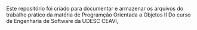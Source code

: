 Este repositório foi criado para documentar e armazenar os arquivos do trabalho prático da matéria de Programção Orientada a Objetos II  Do curso de Engenharia de Software da UDESC CEAVI,
